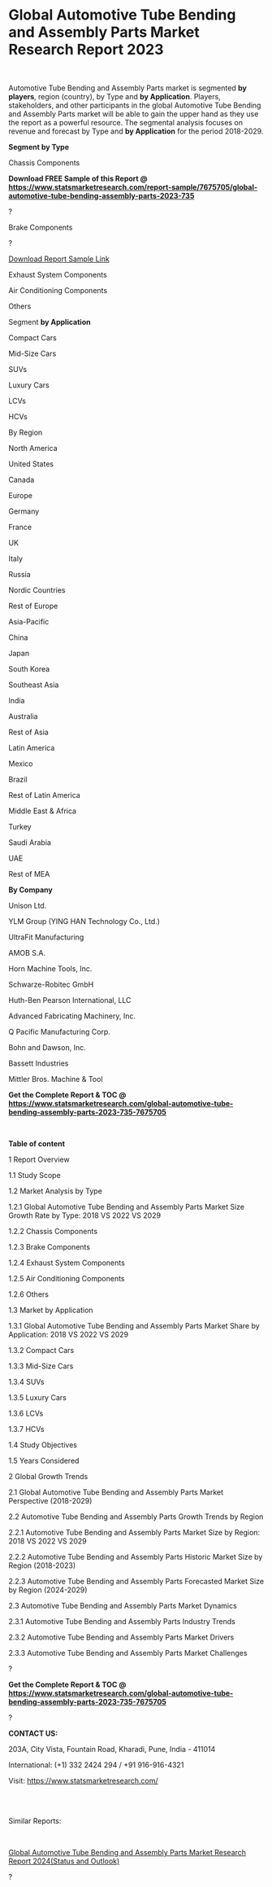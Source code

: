 <h1>Global Automotive Tube Bending and Assembly Parts Market Research Report 2023</h1><br/><p>Automotive Tube Bending and Assembly Parts market is segmented <strong>by players</strong>, region (country), by Type and <strong>by Application</strong>. Players, stakeholders, and other participants in the global Automotive Tube Bending and Assembly Parts market will be able to gain the upper hand as they use the report as a powerful resource. The segmental analysis focuses on revenue and forecast by Type and <strong>by Application</strong> for the period 2018-2029.</p>
 
 
 
 <p><strong>Segment by Type</strong></p>
 
 
 
 <p>Chassis Components</p>
 
 
 
 <div><b>Download FREE Sample of this Report @ <a href="https://www.statsmarketresearch.com/download-free-sample/7675705/global-automotive-tube-bending-assembly-parts-2023-735">https://www.statsmarketresearch.com/report-sample/7675705/global-automotive-tube-bending-assembly-parts-2023-735</a></b></div>
 
 
 
 <p>? </p>
 
 
 
 <p>Brake Components</p>
 
 
 
 <p>? </p>
 
 
 
 <p><a href="https://www.statsmarketresearch.com/download-free-sample/7675705/global-automotive-tube-bending-assembly-parts-2023-735">Download Report Sample Link</a></p>
 
 
 
 <p>Exhaust System Components</p>
 
 
 
 <p>Air Conditioning Components</p>
 
 
 
 <p>Others</p>
 
 
 
 <p>Segment <strong>by Application</strong></p>
 
 
 
 <p>Compact Cars</p>
 
 
 
 <p>Mid-Size Cars</p>
 
 
 
 <p>SUVs</p>
 
 
 
 <p>Luxury Cars</p>
 
 
 
 <p>LCVs</p>
 
 
 
 <p>HCVs</p>
 
 
 
 <p>By Region</p>
 
 
 
 <p>North America</p>
 
 
 
 <p>United States</p>
 
 
 
 <p>Canada</p>
 
 
 
 <p>Europe</p>
 
 
 
 <p>Germany</p>
 
 
 
 <p>France</p>
 
 
 
 <p>UK</p>
 
 
 
 <p>Italy</p>
 
 
 
 <p>Russia</p>
 
 
 
 <p>Nordic Countries</p>
 
 
 
 <p>Rest of Europe</p>
 
 
 
 <p>Asia-Pacific</p>
 
 
 
 <p>China</p>
 
 
 
 <p>Japan</p>
 
 
 
 <p>South Korea</p>
 
 
 
 <p>Southeast Asia</p>
 
 
 
 <p>India</p>
 
 
 
 <p>Australia</p>
 
 
 
 <p>Rest of Asia</p>
 
 
 
 <p>Latin America</p>
 
 
 
 <p>Mexico</p>
 
 
 
 <p>Brazil</p>
 
 
 
 <p>Rest of Latin America</p>
 
 
 
 <p>Middle East & Africa</p>
 
 
 
 <p>Turkey</p>
 
 
 
 <p>Saudi Arabia</p>
 
 
 
 <p>UAE</p>
 
 
 
 <p>Rest of MEA</p>
 
 
 
 <p><strong>By Company</strong></p>
 
 
 
 <p>Unison Ltd.</p>
 
 
 
 <p>YLM Group (YING HAN Technology Co., Ltd.)</p>
 
 
 
 <p>UltraFit Manufacturing</p>
 
 
 
 <p>AMOB S.A.</p>
 
 
 
 <p>Horn Machine Tools, Inc.</p>
 
 
 
 <p>Schwarze-Robitec GmbH</p>
 
 
 
 <p>Huth-Ben Pearson International, LLC</p>
 
 
 
 <p>Advanced Fabricating Machinery, Inc.</p>
 
 
 
 <p>Q Pacific Manufacturing Corp.</p>
 
 
 
 <p>Bohn and Dawson, Inc.</p>
 
 
 
 <p>Bassett Industries</p>
 
 
 
 <p>Mittler Bros. Machine & Tool</p>
 
 
 
 <div><b>Get the Complete Report & TOC @ <a href="https://www.statsmarketresearch.com/global-automotive-tube-bending-assembly-parts-2023-735-7675705">https://www.statsmarketresearch.com/global-automotive-tube-bending-assembly-parts-2023-735-7675705</a></b></div>
 
 
 
 <p><br />
 
 <b>Table of content</b></p>
 
 
 
 <p>1 Report Overview<br />
 
 1.1 Study Scope<br />
 
 1.2 Market Analysis by Type<br />
 
 1.2.1 Global Automotive Tube Bending and Assembly Parts Market Size Growth Rate by Type: 2018 VS 2022 VS 2029<br />
 
 1.2.2 Chassis Components<br />
 
 1.2.3 Brake Components<br />
 
 1.2.4 Exhaust System Components<br />
 
 1.2.5 Air Conditioning Components<br />
 
 1.2.6 Others<br />
 
 1.3 Market by Application<br />
 
 1.3.1 Global Automotive Tube Bending and Assembly Parts Market Share by Application: 2018 VS 2022 VS 2029<br />
 
 1.3.2 Compact Cars<br />
 
 1.3.3 Mid-Size Cars<br />
 
 1.3.4 SUVs<br />
 
 1.3.5 Luxury Cars<br />
 
 1.3.6 LCVs<br />
 
 1.3.7 HCVs<br />
 
 1.4 Study Objectives<br />
 
 1.5 Years Considered<br />
 
 2 Global Growth Trends<br />
 
 2.1 Global Automotive Tube Bending and Assembly Parts Market Perspective (2018-2029)<br />
 
 2.2 Automotive Tube Bending and Assembly Parts Growth Trends by Region<br />
 
 2.2.1 Automotive Tube Bending and Assembly Parts Market Size by Region: 2018 VS 2022 VS 2029<br />
 
 2.2.2 Automotive Tube Bending and Assembly Parts Historic Market Size by Region (2018-2023)<br />
 
 2.2.3 Automotive Tube Bending and Assembly Parts Forecasted Market Size by Region (2024-2029)<br />
 
 2.3 Automotive Tube Bending and Assembly Parts Market Dynamics<br />
 
 2.3.1 Automotive Tube Bending and Assembly Parts Industry Trends<br />
 
 2.3.2 Automotive Tube Bending and Assembly Parts Market Drivers<br />
 
 2.3.3 Automotive Tube Bending and Assembly Parts Market Challenges<br />
 
 ? </p>
 
 
 
 <div><b>Get the Complete Report & TOC @ <a href="https://www.statsmarketresearch.com/global-automotive-tube-bending-assembly-parts-2023-735-7675705">https://www.statsmarketresearch.com/global-automotive-tube-bending-assembly-parts-2023-735-7675705</a></b></div>
 
 
 
 <p>? </p>
 
 
 
 <p><b>CONTACT US:</b><br />
 
 203A, City Vista, Fountain Road, Kharadi, Pune, India - 411014<br />
 
 International: (+1) 332 2424 294 / +91 916-916-4321<br />
 
 Visit: <a href="https://www.statsmarketresearch.com/">https://www.statsmarketresearch.com/</a><br />
 
 <br />
 
 <br />
 
 Similar Reports:<br />
 
 <br />
 
 <a href="https://www.statsmarketresearch.com/global-automotive-tube-bending-assembly-parts-2024-753-7912228">Global Automotive Tube Bending and Assembly Parts Market Research Report 2024(Status and Outlook)</a><br />
 
 ? </p>